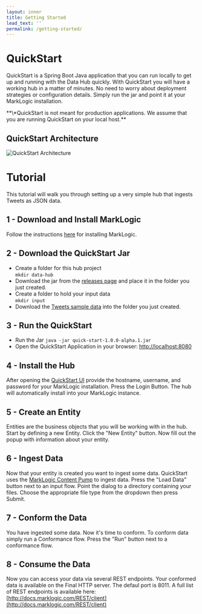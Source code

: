 ```yaml
---
layout: inner
title: Getting Started
lead_text: ''
permalink: /getting-started/
---
```


# QuickStart

QuickStart is a Spring Boot Java application that you can run locally to get up and running with the Data Hub quickly. With QuickStart you will have a working hub in a matter of minutes. No need to worry about deployment strategies or configuration details. Simply run the jar and point it at your MarkLogic installation.

<div class="jumbotron" markdown="1">
**\*QuickStart is not meant for production applications. We assume that you are running QuickStart on your local host.**
</div>

## QuickStart Architecture
![QuickStart Architecture](https://raw.githubusercontent.com/marklogic/marklogic-data-hub/design/images/quickstart-architecture-gray.png)

# Tutorial
This tutorial will walk you through setting up a very simple hub that ingests Tweets as JSON data.

## 1 - Download and Install MarkLogic

Follow the instructions [here](http://docs.marklogic.com/guide/installation) for installing MarkLogic.

## 2 - Download the QuickStart Jar

- Create a folder for this hub project  
`mkdir data-hub`
- Download the jar from the [releases page](https://github.com/marklogic/marklogic-data-hub/releases/latest) and place it in the folder you just created.
- Create a folder to hold your input data  
`mkdir input`
- Download the [Tweets sample data](https://github.com/marklogic/marklogic-data-hub/raw/master/examples/tweets/input/tweets.zip) into the folder you just created.

## 3 - Run the QuickStart

- Run the Jar
  `java -jar quick-start-1.0.0-alpha.1.jar`
- Open the QuickStart Application in your browser:
  [http://localhost:8080](http://localhost:8080)


<script type="text/javascript" src="https://asciinema.org/a/efos1i49du6shiilfwsxu73gl.js" id="asciicast-efos1i49du6shiilfwsxu73gl" async></script>

## 4 - Install the Hub

After opening the [QuickStart UI](http://localhost:8080) provide the hostname, username, and password for your MarkLogic installation. Press the Login Button. The hub will automatically install into your MarkLogic instance.

## 5 - Create an Entity

Entities are the business objects that you will be working with in the hub. Start by defining a new Entity. Click the "New Entity" button. Now fill out the popup with information about your entity.

## 6 - Ingest Data

Now that your entity is created you want to ingest some data. QuickStart uses the [MarkLogic Content Pump](https://docs.marklogic.com/guide/mlcp) to ingest data. Press the "Load Data" button next to an input flow. Point the dialog to a directory containing your files. Choose the appropriate file type from the dropdown then press Submit.

## 7 - Conform the Data

You have ingested some data. Now it's time to conform. To conform data simply run a Conformance flow. Press the "Run" button next to a conformance flow.

## 8 - Consume the Data

Now you can access your data via several REST endpoints. Your conformed data is available on the Final HTTP server. The defaul port is 8011. A full list of REST endpoints is available here: [http://docs.marklogic.com/REST/client](http://docs.marklogic.com/REST/client)
